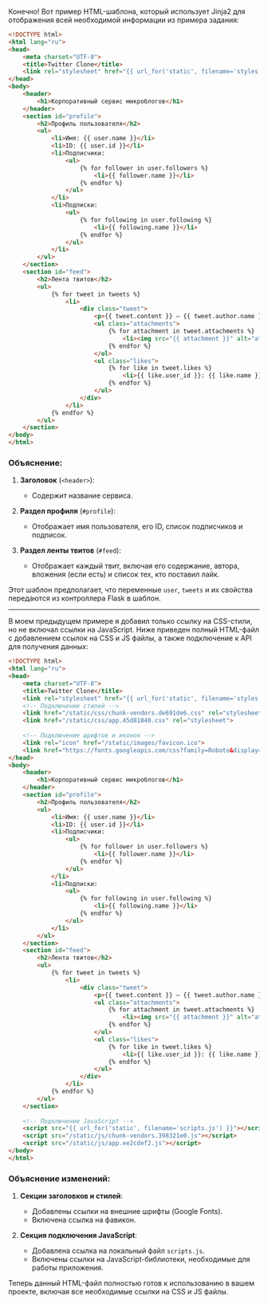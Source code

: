 Конечно! Вот пример HTML-шаблона, который использует Jinja2 для отображения всей необходимой информации из примера задания:

```html
<!DOCTYPE html>
<html lang="ru">
<head>
    <meta charset="UTF-8">
    <title>Twitter Clone</title>
    <link rel="stylesheet" href="{{ url_for('static', filename='styles.css') }}">
</head>
<body>
    <header>
        <h1>Корпоративный сервис микроблогов</h1>
    </header>
    <section id="profile">
        <h2>Профиль пользователя</h2>
        <ul>
            <li>Имя: {{ user.name }}</li>
            <li>ID: {{ user.id }}</li>
            <li>Подписчики: 
                <ul>
                    {% for follower in user.followers %}
                        <li>{{ follower.name }}</li>
                    {% endfor %}
                </ul>
            </li>
            <li>Подписки: 
                <ul>
                    {% for following in user.following %}
                        <li>{{ following.name }}</li>
                    {% endfor %}
                </ul>
            </li>
        </ul>
    </section>
    <section id="feed">
        <h2>Лента твитов</h2>
        <ul>
            {% for tweet in tweets %}
                <li>
                    <div class="tweet">
                        <p>{{ tweet.content }} – {{ tweet.author.name }}</p>
                        <ul class="attachments">
                            {% for attachment in tweet.attachments %}
                                <li><img src="{{ attachment }}" alt="attachment"></li>
                            {% endfor %}
                        </ul>
                        <ul class="likes">
                            {% for like in tweet.likes %}
                                <li>{{ like.user_id }}: {{ like.name }}</li>
                            {% endfor %}
                        </ul>
                    </div>
                </li>
            {% endfor %}
        </ul>
    </section>
</body>
</html>
```

### Объяснение:

1. **Заголовок** (`<header>`):
   - Содержит название сервиса.

2. **Раздел профиля** (`#profile`):
   - Отображает имя пользователя, его ID, список подписчиков и подписок.
   
3. **Раздел ленты твитов** (`#feed`):
   - Отображает каждый твит, включая его содержание, автора, вложения (если есть) и список тех, кто поставил лайк.

Этот шаблон предполагает, что переменные `user`, `tweets` и их свойства передаются из контроллера Flask в шаблон.

---------------------------------------------

В моем предыдущем примере я добавил только ссылку на CSS-стили, но не включал ссылки на JavaScript. Ниже приведен полный HTML-файл с добавлением ссылок на CSS и JS файлы, а также подключение к API для получения данных:

```html
<!DOCTYPE html>
<html lang="ru">
<head>
    <meta charset="UTF-8">
    <title>Twitter Clone</title>
    <link rel="stylesheet" href="{{ url_for('static', filename='styles.css') }}">
    <!-- Подключение стилей -->
    <link href="/static/css/chunk-vendors.de691de6.css" rel="stylesheet">
    <link href="/static/css/app.45d81840.css" rel="stylesheet">
    
    <!-- Подключение шрифтов и иконок -->
    <link rel="icon" href="/static/images/favicon.ico">
    <link href="https://fonts.googleapis.com/css?family=Roboto&display=swap" rel="stylesheet">
</head>
<body>
    <header>
        <h1>Корпоративный сервис микроблогов</h1>
    </header>
    <section id="profile">
        <h2>Профиль пользователя</h2>
        <ul>
            <li>Имя: {{ user.name }}</li>
            <li>ID: {{ user.id }}</li>
            <li>Подписчики: 
                <ul>
                    {% for follower in user.followers %}
                        <li>{{ follower.name }}</li>
                    {% endfor %}
                </ul>
            </li>
            <li>Подписки: 
                <ul>
                    {% for following in user.following %}
                        <li>{{ following.name }}</li>
                    {% endfor %}
                </ul>
            </li>
        </ul>
    </section>
    <section id="feed">
        <h2>Лента твитов</h2>
        <ul>
            {% for tweet in tweets %}
                <li>
                    <div class="tweet">
                        <p>{{ tweet.content }} – {{ tweet.author.name }}</p>
                        <ul class="attachments">
                            {% for attachment in tweet.attachments %}
                                <li><img src="{{ attachment }}" alt="attachment"></li>
                            {% endfor %}
                        </ul>
                        <ul class="likes">
                            {% for like in tweet.likes %}
                                <li>{{ like.user_id }}: {{ like.name }}</li>
                            {% endfor %}
                        </ul>
                    </div>
                </li>
            {% endfor %}
        </ul>
    </section>
    
    <!-- Подключение JavaScript -->
    <script src="{{ url_for('static', filename='scripts.js') }}"></script>
    <script src="/static/js/chunk-vendors.398321e0.js"></script>
    <script src="/static/js/app.ee2cdef2.js"></script>
</body>
</html>
```

### Объяснение изменений:

1. **Секции заголовков и стилей**:
   - Добавлены ссылки на внешние шрифты (Google Fonts).
   - Включена ссылка на фавикон.

2. **Секция подключения JavaScript**:
   - Добавлена ссылка на локальный файл `scripts.js`.
   - Включены ссылки на JavaScript-библиотеки, необходимые для работы приложения.

Теперь данный HTML-файл полностью готов к использованию в вашем проекте, включая все необходимые ссылки на CSS и JS файлы.